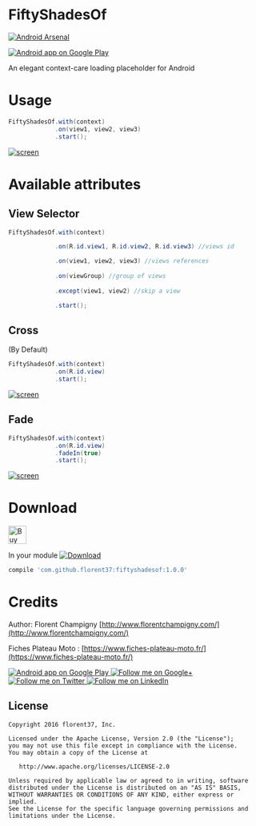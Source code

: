 # FiftyShadesOf

[![Android Arsenal](https://img.shields.io/badge/Android%20Arsenal-FiftyShadesOf-brightgreen.svg?style=flat)](http://android-arsenal.com/details/1/4505)


<a href="https://goo.gl/WXW8Dc">
  <img alt="Android app on Google Play" src="https://developer.android.com/images/brand/en_app_rgb_wo_45.png" />
</a>


An elegant context-care loading placeholder for Android

# Usage

```java
FiftyShadesOf.with(context)
             .on(view1, view2, view3)
             .start();
```

[![screen](https://raw.githubusercontent.com/florent37/FiftyShadesOf/master/media/fadein.gif)](https://www.github.com/florent37/fiftyshadedof)

# Available attributes

## View Selector

```java
FiftyShadesOf.with(context)

             .on(R.id.view1, R.id.view2, R.id.view3) //views id

             .on(view1, view2, view3) //views references
             
             .on(viewGroup) //group of views
             
             .except(view1, view2) //skip a view

             .start();
```

## Cross

(By Default)

```java
FiftyShadesOf.with(context)
             .on(R.id.view)
             .start();
```

[![screen](https://raw.githubusercontent.com/florent37/FiftyShadesOf/master/media/cross.gif)](https://www.github.com/florent37/fiftyshadedof)

## Fade

```java
FiftyShadesOf.with(context)
             .on(R.id.view)
             .fadeIn(true)
             .start();
```

[![screen](https://raw.githubusercontent.com/florent37/FiftyShadesOf/master/media/fadein.gif)](https://www.github.com/florent37/fiftyshadedof)

# Download

<a href='https://ko-fi.com/A160LCC' target='_blank'><img height='36' style='border:0px;height:36px;' src='https://az743702.vo.msecnd.net/cdn/kofi1.png?v=0' border='0' alt='Buy Me a Coffee at ko-fi.com' /></a>

In your module [![Download](https://api.bintray.com/packages/florent37/maven/FiftyShadesOf/images/download.svg)](https://bintray.com/florent37/maven/FiftyShadesOf/_latestVersion)
```gradle
compile 'com.github.florent37:fiftyshadesof:1.0.0'
```

# Credits

Author: Florent Champigny [http://www.florentchampigny.com/](http://www.florentchampigny.com/)

Fiches Plateau Moto : [https://www.fiches-plateau-moto.fr/](https://www.fiches-plateau-moto.fr/)

<a href="https://goo.gl/WXW8Dc">
  <img alt="Android app on Google Play" src="https://developer.android.com/images/brand/en_app_rgb_wo_45.png" />
</a>

<a href="https://plus.google.com/+florentchampigny">
  <img alt="Follow me on Google+"
       src="https://raw.githubusercontent.com/florent37/DaVinci/master/mobile/src/main/res/drawable-hdpi/gplus.png" />
</a>
<a href="https://twitter.com/florent_champ">
  <img alt="Follow me on Twitter"
       src="https://raw.githubusercontent.com/florent37/DaVinci/master/mobile/src/main/res/drawable-hdpi/twitter.png" />
</a>
<a href="https://www.linkedin.com/in/florentchampigny">
  <img alt="Follow me on LinkedIn"
       src="https://raw.githubusercontent.com/florent37/DaVinci/master/mobile/src/main/res/drawable-hdpi/linkedin.png" />
</a>


License
--------

    Copyright 2016 florent37, Inc.

    Licensed under the Apache License, Version 2.0 (the "License");
    you may not use this file except in compliance with the License.
    You may obtain a copy of the License at

       http://www.apache.org/licenses/LICENSE-2.0

    Unless required by applicable law or agreed to in writing, software
    distributed under the License is distributed on an "AS IS" BASIS,
    WITHOUT WARRANTIES OR CONDITIONS OF ANY KIND, either express or implied.
    See the License for the specific language governing permissions and
    limitations under the License.
